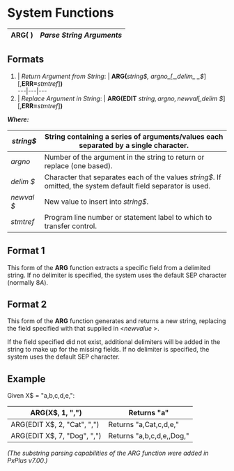 # System Functions  
  
**ARG( )** |  **_Parse String Arguments_**  
---|---  
  
##  Formats

1. |  _Return Argument from String_: |  **ARG(**_string$, argno_[,_delim_ _$_] [,**ERR=**_stmtref_]**)**  
---|---|---  
2. |  _Replace Argument in String_: |  **ARG(EDIT** _string$, argno, newval$_[,_delim_ _$_] [,**ERR=**_stmtref_]**)**  
  
**_Where:_**

_string$_ |  String containing a series of arguments/values each separated by a single character.  
---|---  
_argno_ |  Number of the argument in the string to return or replace (one based).  
_delim_ _$_ |  Character that separates each of the values _string$_. If omitted, the system default field separator is used.  
_newval_ _$_ |  New value to insert into _string$_.  
_stmtref_ |  Program line number or statement label to which to transfer control.  
  
##  Format 1

This form of the **ARG** function extracts a specific field from a delimited string. If no delimiter is specified, the system uses the default SEP character (normally $8A$).

## Format 2

This form of the **ARG** function generates and returns a new string, replacing the field specified with that supplied in <_newvalue_ >.

If the field specified did not exist, additional delimiters will be added in the string to make up for the missing fields. If no delimiter is specified, the system uses the default SEP character.

##  Example

Given X$ = "a,b,c,d,e,":

ARG(X$, 1, ",") |  Returns "a"  
---|---  
ARG(EDIT X$, 2, "Cat", ",") |  Returns "a,Cat,c,d,e,"  
ARG(EDIT X$, 7, "Dog", ",") |  Returns "a,b,c,d,e,,Dog,"  
  
_(The substring parsing capabilities of the ARG function were added in PxPlus v7.00.)_
